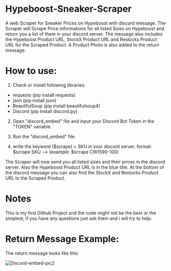 # Hypeboost-Sneaker-Scraper
A web Scraper for Sneaker Prices on Hypeboost with discord message.
The Scraper will Scrape Price informations for all listed Sizes on Hypeboost and return
you a list of them in your discord server.
The message also includes the Hypeboost Product URL, StockX Product URL and Restocks Product URL for the Scraped Product.
A Product Photo is also added to the return message.




# How to use:

1. Check or install following libraries:

+ requests (pip install requests)
+ json (pip install json)
+ BeautifulSoup (pip install beautifulsoup4)
+ Discord (pip install discord.py)


2. Open "discord_embed" file and input your Discord Bot Token in the "TOKEN" variable.

3. Run the "discord_embed" file.

4. write the keyword ($scrape) + SKU in your discord server.
   format: $scrape SKU --> (example: $scrape CW1590-100)



The Scraper will now send you all listed sizes and their prices in the discord server.
Also the Hypeboost Product URL is in the blue title.
At the bottom of the discord message you can also find the StockX and Restocks Product URL to the Scraped Product.




# Notes
This is my first Github Project and the code might not be the best or the simplest,
if you have any questions just ask them and i will try to help.



# Return Message Example:
The return message looks like this:


![Discord-embed-pic2](https://user-images.githubusercontent.com/103487648/221241049-eb73f4b7-4582-4e05-b028-e1f7fcac9627.png)
